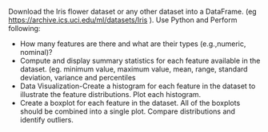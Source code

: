 Download the Iris flower dataset or any other dataset into a DataFrame. (eg https://archive.ics.uci.edu/ml/datasets/Iris ). Use Python and Perform following:

- How many features are there and what are their types (e.g.,numeric, nominal)?
- Compute and display summary statistics for each feature available in the dataset. (eg. minimum value, maximum value, mean, range, standard deviation, variance and percentiles
- Data Visualization-Create a histogram for each feature in the dataset to illustrate the feature distributions. Plot each histogram.
- Create a boxplot for each feature in the dataset. All of the boxplots should be combined into a single plot. Compare distributions and identify outliers.
